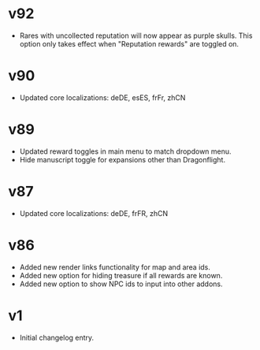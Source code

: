 # v92

* Rares with uncollected reputation will now appear as purple skulls. This option only
  takes effect when "Reputation rewards" are toggled on.

# v90

* Updated core localizations: deDE, esES, frFr, zhCN

# v89

* Updated reward toggles in main menu to match dropdown menu.
* Hide manuscript toggle for expansions other than Dragonflight.

# v87

* Updated core localizations: deDE, frFR, zhCN

# v86

* Added new render links functionality for map and area ids.
* Added new option for hiding treasure if all rewards are known.
* Added new option to show NPC ids to input into other addons.

# v1

* Initial changelog entry.
